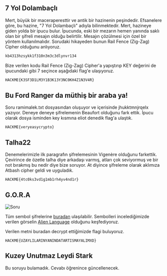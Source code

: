 ## 7 Yol Dolambaçlı
Mert, büyük bir maceraperesttir ve antik bir hazinenin
peşindedir. Efsanelere göre, bu hazine, "7 Yol Dolambaçlı"
adıyla bilinmektedir. Mert, hazineye giden yolda bir ipucu
bulur. İpucunda, eski bir mezarın hemen yanında saklı olan bir
şifreli mesajın olduğu belirtilir. Mesajın çözülmesi için özel bir
yöntem kullanılmalıdır.
Sorudaki hikayeden bunun Rail Fence (Zig-Zag) Cipher olduğunu anlıyoruz.

```python
kb4313hzsykk1f310n3m3c3dlynvr134
```
Bize verilen kodu Rail Fence (Zig-Zag) Cipher'a yapıştırıp KEY değerini de ipucundaki gibi 7 seçince aşağıdaki flag'e ulaşıyoruz.

```python
HACKME{K3SF3D1LM3Y1B3K13Y3NC0KH4Z1N3V4R}
```

## Bu Ford Ranger da müthiş bir araba ya!

Soru ramimalek.txt dosyasından oluşuyor ve içerisinde jhukktmnjrqelx yazıyor.
Deneye deneye şifrelemenin Beaufort olduğunu fark ettik.
İpucu olarak dosya isminden key kısmına eliot denedik flag'a ulaştık.

```
HACKME{veryeasycrypto}
```

## Talha22

Denemelerimizle ilk paragrafın şifrelemesinin Vigenère olduğunu farkettik. Çevirince de özetle talha diye arkadaşı varmış, atları çok seviyormuş ve bir not bırakmış bu nedir diye bize soruyor.
At diyince şifreleme olarak aklımıza Atbash cipher geldi ve uyguladık.

```
HACKME{4tc0ks3vd1g1mb1rh4yv4nd1r}
```

## G.O.R.A

![Soru](https://s2.loli.net/2023/06/07/E3IpntA9oQ5kF6e.png)


Tüm sembol şifrelerine [buradan](https://www.dcode.fr/symbols-ciphers) ulaşılabilir. Sembolleri incelediğimizde verilen görselin [Alien Language](https://www.dcode.fr/alien-language) olduğunu keşfediyoruz.

Verilen metni buradan decrypt ettiğimizde flagi buluyoruz.

```
HACKME{UZAYLILARINYANINDATARTISMAYALIMXD}
```

## Kuzey Unutmaz Leydi Stark
Bu soruyu bulamadık. Cevabı öğrenince güncellenecek.
